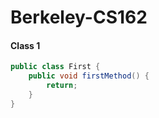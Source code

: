 # Berkeley-CS162

#### Class 1

```java
public class First {
    public void firstMethod() {
        return;
    }
}
```
